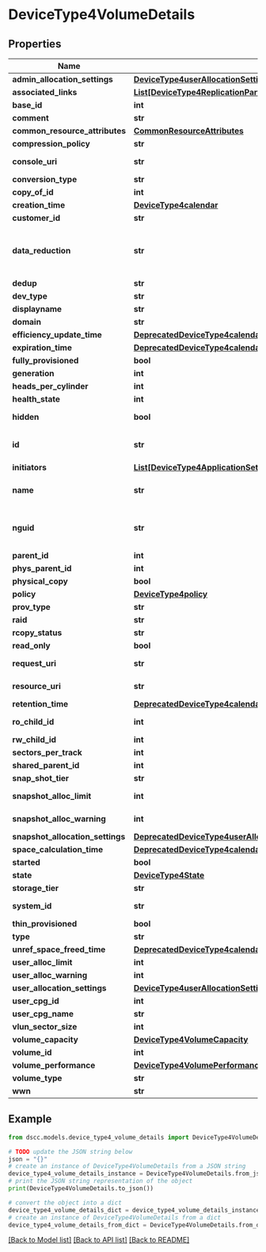 # DeviceType4VolumeDetails


## Properties

Name | Type | Description | Notes
------------ | ------------- | ------------- | -------------
**admin_allocation_settings** | [**DeviceType4userAllocationSettingsSingle**](DeviceType4userAllocationSettingsSingle.md) |  | [optional] 
**associated_links** | [**List[DeviceType4ReplicationPartnerCommonFieldsAssociatedLinksInner]**](DeviceType4ReplicationPartnerCommonFieldsAssociatedLinksInner.md) | Associated Links | [optional] 
**base_id** | **int** | snapshot Tdvv Size | [optional] 
**comment** | **str** | Comments | [optional] 
**common_resource_attributes** | [**CommonResourceAttributes**](CommonResourceAttributes.md) |  | [optional] 
**compression_policy** | **str** | Compression Policy | [optional] 
**console_uri** | **str** | consoleUri for detailed storage object | [optional] 
**conversion_type** | **str** | Conversion Type of Volume | [optional] 
**copy_of_id** | **int** | Copy of Id | [optional] 
**creation_time** | [**DeviceType4calendar**](DeviceType4calendar.md) |  | [optional] 
**customer_id** | **str** | customerId | [optional] 
**data_reduction** | **str** | Data Reduction type. Possible values:   - DATA_REDUCTION_ON   - DATA_REDUCTION_OFF   - DATA_REDUCTION_DISABLED | [optional] 
**dedup** | **str** | Dedup | [optional] 
**dev_type** | **str** | Device Type | [optional] 
**displayname** | **str** | Display name of the volume | [optional] 
**domain** | **str** | Domain of the volume | [optional] 
**efficiency_update_time** | [**DeprecatedDeviceType4calendar**](DeprecatedDeviceType4calendar.md) |  | [optional] 
**expiration_time** | [**DeprecatedDeviceType4calendar**](DeprecatedDeviceType4calendar.md) |  | [optional] 
**fully_provisioned** | **bool** |  | [optional] 
**generation** | **int** | generation | [optional] 
**heads_per_cylinder** | **int** | Heads per Cylinder | [optional] 
**health_state** | **int** | Health status of the Volume. | [optional] 
**hidden** | **bool** | Flag to know if the Volume is hidden or not | [optional] 
**id** | **str** | UUID string uniquely identifying the storage system object. | [optional] 
**initiators** | [**List[DeviceType4ApplicationSetDetailsInitiatorsInner]**](DeviceType4ApplicationSetDetailsInitiatorsInner.md) | Initiator details | [optional] 
**name** | **str** | A user friendly name to identify the storage system volume (resourceName). | [optional] 
**nguid** | **str** | Namespace Globally Unique Identifier. This data is available only for NVMe enabled storage system. | [optional] 
**parent_id** | **int** | Parent Id | [optional] 
**phys_parent_id** | **int** | physical Parent Id | [optional] 
**physical_copy** | **bool** |  | [optional] 
**policy** | [**DeviceType4policy**](DeviceType4policy.md) |  | [optional] 
**prov_type** | **str** | Description | [optional] 
**raid** | **str** | Raid | [optional] 
**rcopy_status** | **str** | RemoteCopy Status | [optional] 
**read_only** | **bool** |  | [optional] 
**request_uri** | **str** | requestUri for detailed volume object | [optional] 
**resource_uri** | **str** | resourceUri for detailed volume object | [optional] 
**retention_time** | [**DeprecatedDeviceType4calendar**](DeprecatedDeviceType4calendar.md) |  | [optional] 
**ro_child_id** | **int** | RO child id. This field is deprecated. | [optional] 
**rw_child_id** | **int** | This field is deprecated. | [optional] 
**sectors_per_track** | **int** | Sector per Track | [optional] 
**shared_parent_id** | **int** | Shared Parent Id | [optional] 
**snap_shot_tier** | **str** | Snapshot Tier | [optional] 
**snapshot_alloc_limit** | **int** | Snapshot alloc limit. This field is deprecated. | [optional] 
**snapshot_alloc_warning** | **int** | Snapshot alloc Warning. This field is deprecated. | [optional] 
**snapshot_allocation_settings** | [**DeprecatedDeviceType4userAllocationSettingsSingle**](DeprecatedDeviceType4userAllocationSettingsSingle.md) |  | [optional] 
**space_calculation_time** | [**DeprecatedDeviceType4calendar**](DeprecatedDeviceType4calendar.md) |  | [optional] 
**started** | **bool** |  | [optional] 
**state** | [**DeviceType4State**](DeviceType4State.md) |  | [optional] 
**storage_tier** | **str** | Storage Tier | [optional] 
**system_id** | **str** | SystemUid/serialNumber of the array. | [optional] 
**thin_provisioned** | **bool** | Description | [optional] 
**type** | **str** | type | [optional] 
**unref_space_freed_time** | [**DeprecatedDeviceType4calendar**](DeprecatedDeviceType4calendar.md) |  | [optional] 
**user_alloc_limit** | **int** | User alloc limit | [optional] 
**user_alloc_warning** | **int** | User alloc space limit warning | [optional] 
**user_allocation_settings** | [**DeviceType4userAllocationSettingsSingle**](DeviceType4userAllocationSettingsSingle.md) |  | [optional] 
**user_cpg_id** | **int** | User CPG Id | [optional] 
**user_cpg_name** | **str** | User CPG Name | [optional] 
**vlun_sector_size** | **int** | VLUN sector size | [optional] 
**volume_capacity** | [**DeviceType4VolumeCapacity**](DeviceType4VolumeCapacity.md) |  | [optional] 
**volume_id** | **int** | Numeric ID of the resource | [optional] 
**volume_performance** | [**DeviceType4VolumePerformance**](DeviceType4VolumePerformance.md) |  | [optional] 
**volume_type** | **str** | VV Type | [optional] 
**wwn** | **str** | Volume wwn. | [optional] 

## Example

```python
from dscc.models.device_type4_volume_details import DeviceType4VolumeDetails

# TODO update the JSON string below
json = "{}"
# create an instance of DeviceType4VolumeDetails from a JSON string
device_type4_volume_details_instance = DeviceType4VolumeDetails.from_json(json)
# print the JSON string representation of the object
print(DeviceType4VolumeDetails.to_json())

# convert the object into a dict
device_type4_volume_details_dict = device_type4_volume_details_instance.to_dict()
# create an instance of DeviceType4VolumeDetails from a dict
device_type4_volume_details_from_dict = DeviceType4VolumeDetails.from_dict(device_type4_volume_details_dict)
```
[[Back to Model list]](../README.md#documentation-for-models) [[Back to API list]](../README.md#documentation-for-api-endpoints) [[Back to README]](../README.md)


